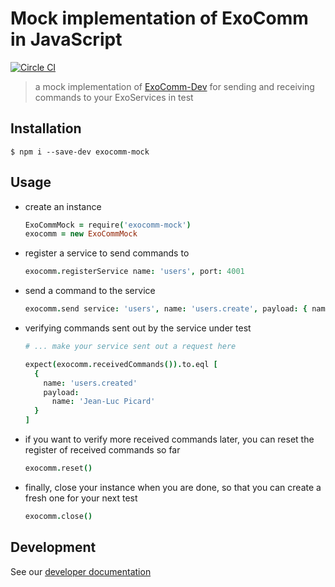 # Mock implementation of ExoComm in JavaScript

[![Circle CI](https://circleci.com/gh/Originate/exocomm-mock-js.svg?style=shield&circle-token=4f522d83e80f98f58b30cd1c9ad7f2e24f8e0b58)](https://circleci.com/gh/Originate/exocomm-mock-js)

> a mock implementation of [ExoComm-Dev](https://github.com/Originate/exocomm-dev)
for sending and receiving commands to your ExoServices in test


## Installation

```
$ npm i --save-dev exocomm-mock
```


## Usage

* create an instance

  ```coffeescript
  ExoCommMock = require('exocomm-mock')
  exocomm = new ExoCommMock
  ```

* register a service to send commands to

  ```coffeescript
  exocomm.registerService name: 'users', port: 4001
  ```

* send a command to the service

  ```coffeescript
  exocomm.send service: 'users', name: 'users.create', payload: { name: 'Jean-Luc Picard' }
  ```

* verifying commands sent out by the service under test

  ```coffeescript
  # ... make your service sent out a request here

  expect(exocomm.receivedCommands()).to.eql [
    {
      name: 'users.created'
      payload:
        name: 'Jean-Luc Picard'
    }
  ]
  ```

* if you want to verify more received commands later, you can reset the register of received commands so far

  ```coffeescript
  exocomm.reset()
  ```

* finally, close your instance when you are done, so that you can create a fresh one for your next test

  ```coffeescript
  exocomm.close()
  ```


## Development

See our [developer documentation](CONTRIBUTING.md)
